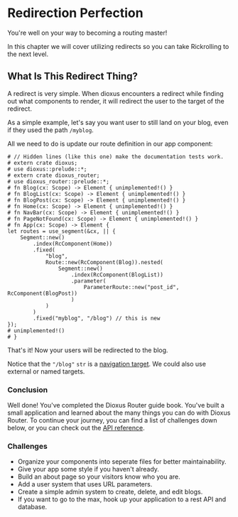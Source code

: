 # Redirection Perfection
You're well on your way to becoming a routing master!

In this chapter we will cover utilizing redirects so you can take Rickrolling to
the next level.

## What Is This Redirect Thing?
A redirect is very simple. When dioxus encounters a redirect while finding out
what components to render, it will redirect the user to the target of the
redirect.

As a simple example, let's say you want user to still land on your blog, even
if they used the path `/myblog`.

All we need to do is update our route definition in our app component:
```rust,no_run
# // Hidden lines (like this one) make the documentation tests work.
# extern crate dioxus;
# use dioxus::prelude::*;
# extern crate dioxus_router;
# use dioxus_router::prelude::*;
# fn Blog(cx: Scope) -> Element { unimplemented!() }
# fn BlogList(cx: Scope) -> Element { unimplemented!() }
# fn BlogPost(cx: Scope) -> Element { unimplemented!() }
# fn Home(cx: Scope) -> Element { unimplemented!() }
# fn NavBar(cx: Scope) -> Element { unimplemented!() }
# fn PageNotFound(cx: Scope) -> Element { unimplemented!() }
# fn App(cx: Scope) -> Element {
let routes = use_segment(&cx, || {
    Segment::new()
        .index(RcComponent(Home))
        .fixed(
            "blog",
            Route::new(RcComponent(Blog)).nested(
                Segment::new()
                    .index(RcComponent(BlogList))
                    .parameter(
                        ParameterRoute::new("post_id", RcComponent(BlogPost))
                    )
            )
        )
        .fixed("myblog", "/blog") // this is new
});
# unimplemented!()
# }
```

That's it! Now your users will be redirected to the blog.

Notice that the `"/blog"` `str` is a [navigation target](./navigation-targets.md).
We could also use external or named targets.

### Conclusion
Well done! You've completed the Dioxus Router guide book. You've built a small
application and learned about the many things you can do with Dioxus Router.
To continue your journey, you can find a list of challenges down below, or you
can check out the [API reference](https://docs.rs/dioxus-router/).

### Challenges
- Organize your components into seperate files for better maintainability.
- Give your app some style if you haven't already.
- Build an about page so your visitors know who you are.
- Add a user system that uses URL parameters.
- Create a simple admin system to create, delete, and edit blogs.
- If you want to go to the max, hook up your application to a rest API and database.
